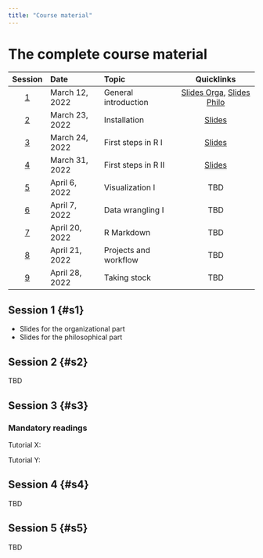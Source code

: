 ```yaml
---
title: "Course material"
---
```



# The complete course material

| **Session** | **Date**      | **Topic**           | **Quicklinks**|
|:-----------:|:--------------|:--------------------|:-------------:|
|   [1](#s1)  | March 12, 2022| General introduction| [Slides Orga](slides/T1-1-Introduction.pdf), [Slides Philo](slides/T1-1-Introduction.pdf)   |
|   [2](#s2)  | March 23, 2022| Installation        | [Slides](slides/T2-Installation.pdf)           |
|   [3](#s3)  | March 24, 2022| First steps in R I  | [Slides](slides/T3-Basics-Functions.pdf)           |
|   [4](#s4)  | March 31, 2022| First steps in R II | [Slides](slides/T4-Objects.pdf)           |
|   [5](#s5)  | April 6, 2022 | Visualization I     | TBD           |
|   [6](#s6)  | April 7, 2022 | Data wrangling I    | TBD           |
|   [7](#s7)  | April 20, 2022 | R Markdown          | TBD           |
|   [8](#s8)  | April 21, 2022 | Projects and workflow | TBD           |
|   [9](#s9)  | April 28, 2022 | Taking stock       | TBD           |

## Session 1 {#s1}

- Slides for the organizational part
- Slides for the philosophical part 

## Session 2 {#s2}
TBD

## Session 3 {#s3}

### Mandatory readings

Tutorial X:

Tutorial Y: 

## Session 4 {#s4}
TBD

## Session 5 {#s5}
TBD
